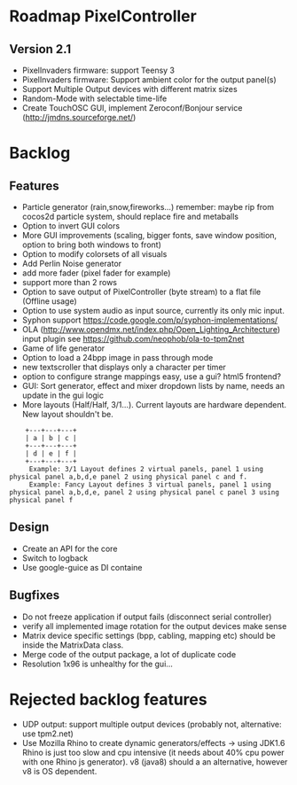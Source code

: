# Roadmap PixelController

## Version 2.1

* PixelInvaders firmware: support Teensy 3
* PixelInvaders firmware: Support ambient color for the output panel(s)
* Support Multiple Output devices with different matrix sizes
* Random-Mode with selectable time-life
* Create TouchOSC GUI, implement Zeroconf/Bonjour service (http://jmdns.sourceforge.net/)

# Backlog

## Features

* Particle generator (rain,snow,fireworks...) remember: maybe rip from cocos2d particle system, should replace fire and metaballs
* Option to invert GUI colors
* More GUI improvements (scaling, bigger fonts, save window position, option to bring both windows to front)
* Option to modify colorsets of all visuals
* Add Perlin Noise generator
* add more fader (pixel fader for example)
* support more than 2 rows
* Option to save output of PixelController (byte stream) to a flat file (Offline usage)
* Option to use system audio as input source, currently its only mic input. 
* Syphon support https://code.google.com/p/syphon-implementations/
* OLA (http://www.opendmx.net/index.php/Open_Lighting_Architecture) input plugin see https://github.com/neophob/ola-to-tpm2net
* Game of life generator
* Option to load a 24bpp image in pass through mode
* new textscroller that displays only a character per timer
* option to configure strange mappings easy, use a gui? html5 frontend?
* GUI: Sort generator, effect and mixer dropdown lists by name, needs an update in the gui logic
* More layouts (Half/Half, 3/1...). Current layouts are hardware dependent. New layout shouldn't be. 

```
    +---+---+---+
    | a | b | c |
    +---+---+---+   
    | d | e | f |
    +---+---+---+   
     Example: 3/1 Layout defines 2 virtual panels, panel 1 using physical panel a,b,d,e panel 2 using physical panel c and f.
     Example: Fancy Layout defines 3 virtual panels, panel 1 using physical panel a,b,d,e, panel 2 using physical panel c panel 3 using physical panel f
```

## Design
* Create an API for the core
* Switch to logback
* Use google-guice as DI containe

## Bugfixes
* Do not freeze application if output fails (disconnect serial controller)
* verify all implemented image rotation for the output devices make sense
* Matrix device specific settings (bpp, cabling, mapping etc) should be inside the MatrixData class.
* Merge code of the output package, a lot of duplicate code 
* Resolution 1x96 is unhealthy for the gui...


# Rejected backlog features

* UDP output: support multiple output devices (probably not, alternative: use tpm2.net)
* Use Mozilla Rhino to create dynamic generators/effects -> using JDK1.6 Rhino is just too slow and cpu intensive (it needs about 40% cpu power with one Rhino js generator). v8 (java8) should a an alternative, however v8 is OS dependent.


